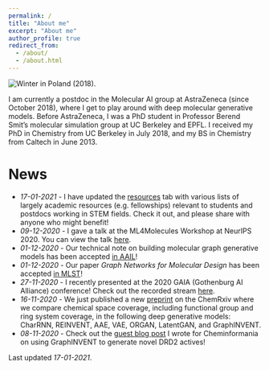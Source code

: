 ```yaml
---
permalink: /
title: "About me"
excerpt: "About me"
author_profile: true
redirect_from: 
  - /about/
  - /about.html
---
```


![Winter in Poland (2018).](images/about-me-3.jpg)

I am currently a postdoc in the Molecular AI group at AstraZeneca (since October 2018), where I get to play around with deep molecular generative models. Before AstraZeneca, I was a PhD student in Professor Berend Smit’s molecular simulation group at UC Berkeley and EPFL. I received my PhD in Chemistry from UC Berkeley in July 2018, and my BS in Chemistry from Caltech in June 2013.

# News
* *17-01-2021* - I have updated the [resources](https://rociomer.github.io/resources/) tab with various lists of largely academic resources (e.g. fellowships) relevant to students and postdocs working in STEM fields. Check it out, and please share with anyone who might benefit!
* *09-12-2020* - I gave a talk at the ML4Molecules Workshop at NeurIPS 2020. You can view the talk [here](https://slideslive.com/38938184/applying-graph-neural-networks-to-molecular-design).
* *01-12-2020* - Our technical note on building molecular graph generative models has been accepted [in AAIL](https://doi.org/10.1002/ail2.18)!
* *01-12-2020* - Our paper *Graph Networks for Molecular Design* has been accepted [in MLST](https://doi.org/10.1088/2632-2153/abcf91)! 
* *27-11-2020* - I recently presented at the 2020 GAIA (Gothenburg AI Alliance) conference! Check out the recorded stream [here](https://www.youtube.com/watch?v=ljhtfrtuNqw&feature=youtu.be).
* *16-11-2020* - We just published a new [preprint](https://chemrxiv.org/articles/preprint/Comparative_Study_of_Deep_Generative_Models_on_Chemical_Space_Coverage/13234289) on the ChemRxiv where we compare chemical space coverage, including functional group and ring system coverage, in the following deep generative models: CharRNN, REINVENT, AAE, VAE, ORGAN, LatentGAN, and GraphINVENT.
* *08-11-2020* -  Check out the [guest blog post](http://www.cheminformania.com/using-graphinvent-to-generate-novel-drd2-actives/) I wrote for Cheminformania on using GraphINVENT to generate novel DRD2 actives!

Last updated *17-01-2021*.
